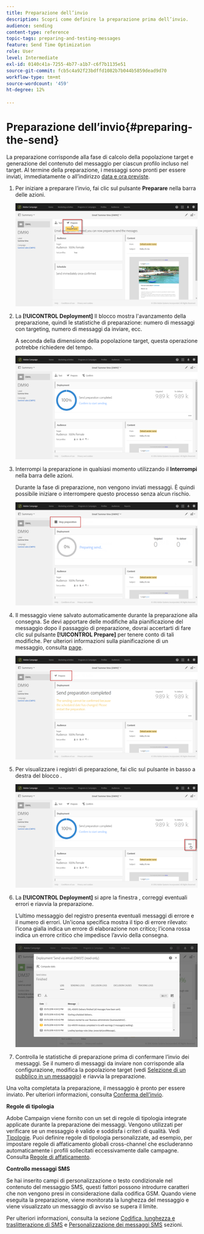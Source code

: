 ```yaml
---
title: Preparazione dell’invio
description: Scopri come definire la preparazione prima dell’invio.
audience: sending
content-type: reference
topic-tags: preparing-and-testing-messages
feature: Send Time Optimization
role: User
level: Intermediate
exl-id: 0140c41a-7255-4b77-a1b7-c6f7b1135e51
source-git-commit: fcb5c4a92f23bdffd1082b7b044b5859dead9d70
workflow-type: tm+mt
source-wordcount: '459'
ht-degree: 12%

---
```


# Preparazione dell’invio{#preparing-the-send}

La preparazione corrisponde alla fase di calcolo della popolazione target e generazione del contenuto del messaggio per ciascun profilo incluso nel target. Al termine della preparazione, i messaggi sono pronti per essere inviati, immediatamente o all’indirizzo [data e ora previste](../../sending/using/about-scheduling-messages.md).

1. Per iniziare a preparare l’invio, fai clic sul pulsante **Preparare** nella barra delle azioni.

   ![](assets/preparing_delivery_2.png)

1. La **[!UICONTROL Deployment]** Il blocco mostra l&#39;avanzamento della preparazione, quindi le statistiche di preparazione: numero di messaggi con targeting, numero di messaggi da inviare, ecc.

   A seconda della dimensione della popolazione target, questa operazione potrebbe richiedere del tempo.

   ![](assets/preparing_delivery.png)

1. Interrompi la preparazione in qualsiasi momento utilizzando il **Interrompi** nella barra delle azioni.

   Durante la fase di preparazione, non vengono inviati messaggi. È quindi possibile iniziare o interrompere questo processo senza alcun rischio.

   ![](assets/preparing_delivery_6.png)

1. Il messaggio viene salvato automaticamente durante la preparazione alla consegna. Se devi apportare delle modifiche alla pianificazione del messaggio dopo il passaggio di preparazione, dovrai accertarti di fare clic sul pulsante **[!UICONTROL Prepare]** per tenere conto di tali modifiche. Per ulteriori informazioni sulla pianificazione di un messaggio, consulta [page](../../sending/using/about-scheduling-messages.md).

   ![](assets/preparing_delivery_5.png)

1. Per visualizzare i registri di preparazione, fai clic sul pulsante in basso a destra del blocco .

   ![](assets/preparing_delivery_4.png)

1. La **[!UICONTROL Deployment]** si apre la finestra , correggi eventuali errori e riavvia la preparazione.

   L’ultimo messaggio del registro presenta eventuali messaggi di errore e il numero di errori. Un&#39;icona specifica mostra il tipo di errore rilevato: l’icona gialla indica un errore di elaborazione non critico; l’icona rossa indica un errore critico che impedisce l’avvio della consegna.

   ![](assets/preparing_delivery_3.png)

1. Controlla le statistiche di preparazione prima di confermare l’invio dei messaggi. Se il numero di messaggi da inviare non corrisponde alla configurazione, modifica la popolazione target (vedi [Selezione di un pubblico in un messaggio](../../audiences/using/selecting-an-audience-in-a-message.md)) e riavvia la preparazione.

Una volta completata la preparazione, il messaggio è pronto per essere inviato. Per ulteriori informazioni, consulta [Conferma dell’invio](../../sending/using/confirming-the-send.md).

**Regole di tipologia**

Adobe Campaign viene fornito con un set di regole di tipologia integrate applicate durante la preparazione dei messaggi. Vengono utilizzati per verificare se un messaggio è valido e soddisfa i criteri di qualità. Vedi [Tipologie](../../sending/using/about-typology-rules.md). Puoi definire regole di tipologia personalizzate, ad esempio, per impostare regole di affaticamento globali cross-channel che escluderanno automaticamente i profili sollecitati eccessivamente dalle campagne. Consulta [Regole di affaticamento](../../sending/using/fatigue-rules.md).

**Controllo messaggi SMS**

Se hai inserito campi di personalizzazione o testo condizionale nel contenuto del messaggio SMS, questi fattori possono introdurre caratteri che non vengono presi in considerazione dalla codifica GSM. Quando viene eseguita la preparazione, viene monitorata la lunghezza del messaggio e viene visualizzato un messaggio di avviso se supera il limite.

Per ulteriori informazioni, consulta la sezione [Codifica, lunghezza e traslitterazione di SMS](../../administration/using/configuring-sms-channel.md#sms-encoding--length-and-transliteration) e [Personalizzazione dei messaggi SMS](../../channels/using/personalizing-sms-messages.md) sezioni.
